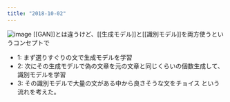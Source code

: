 ```yaml
---
title: "2018-10-02"
---
```


![image](https://gyazo.com/9c71f82a00db40e5beb8ea62911d9161/thumb/1000)
[[GAN]]とは違うけど、[[生成モデル]]と[[識別モデル]]を両方使うというコンセプトで
- 1: まず選りすぐりの文で生成モデルを学習
- 2: 次にその生成モデルで偽の文章を元の文章と同じくらいの個数生成して、識別モデルを学習
- 3: その識別モデルで大量の文がある中から良さそうな文をチョイス
という流れを考えた。